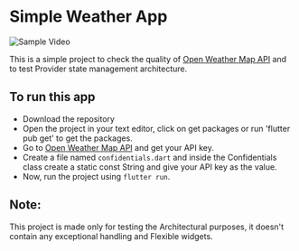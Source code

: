 # Simple Weather App

![Sample Video](https://gph.is/g/ZlRDqmk)

This is a simple project to check the quality of [Open Weather Map API](https://home.openweathermap.org/) and to test Provider state management architecture.

## To run this app
- Download the repository
- Open the project in your text editor, click on get packages or run 'flutter pub get' to get the packages.
- Go to [Open Weather Map API](https://openweathermap.org/price#weather) and get your API key.
- Create a file named `confidentials.dart` and inside the Confidentials class create a static const String and give your API key as the value.
- Now, run the project using `flutter run`.

## Note:
This project is made only for testing the Architectural purposes, it doesn't contain any exceptional handling and Flexible widgets.
